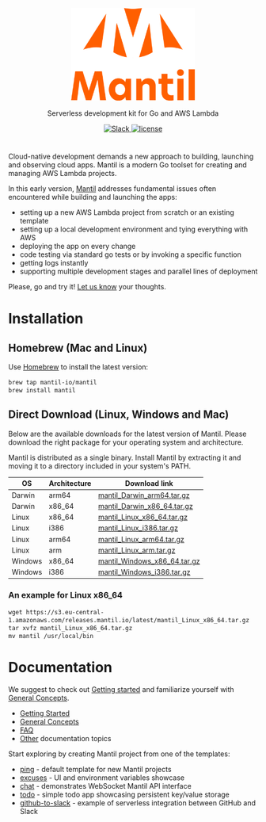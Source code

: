 <p align="center">
<img width="250px" src="https://github.com/mantil-io/mantil/blob/master/docs/images/mantil-logo.png">
</p>

<p align="center">
Serverless development kit for Go and AWS Lambda
</p>

<p align="center">
   <a href="https://join.slack.com/t/mantilcommunity/shared_invite/zt-z3iy0lsn-7zD_6nqEucsgygTvHmnxAw">
     <img alt="Slack" src="https://img.shields.io/badge/Slack-chat-orange?style=flat-square" />
  </a>
  <a href="https://github.com/mantil-io/mantil/blob/master/LICENSE">
    <img src="https://img.shields.io/badge/license-MIT-blue" alt="license" title="license"/>
  </a>
</p>

#

Cloud-native development demands a new approach to building, launching and
observing cloud apps. Mantil is a modern Go toolset for creating and managing
AWS Lambda projects.

In this early version, [Mantil](https://www.mantil.com) addresses fundamental issues often encountered
while building and launching the apps:
* setting up a new AWS Lambda project from scratch or an existing template
* setting up a local development environment and tying everything with AWS
* deploying the app on every change
* code testing via standard go tests or by invoking a specific function
* getting logs instantly
* supporting multiple development stages and parallel lines of deployment

Please, go and try it! [Let us know](mailto:support@mantil.com?subject=Mantil%20feedback) your thoughts.

# Installation

## Homebrew (Mac and Linux)

Use [Homebrew](https://brew.sh) to install the latest version:

```
brew tap mantil-io/mantil
brew install mantil
```

## Direct Download (Linux, Windows and Mac)

Below are the available downloads for the latest version of Mantil. Please
download the right package for your operating system and architecture.

Mantil is distributed as a single binary. Install Mantil by extracting it and
moving it to a directory included in your system's PATH.

| OS      | Architecture | Download link                                                                                                                |
| --------| ------------ | ---------------------------------------------------------------------------------------------------------------------------- |
| Darwin  | arm64        | [mantil_Darwin_arm64.tar.gz](https://s3.eu-central-1.amazonaws.com/releases.mantil.io/latest/mantil_Darwin_arm64.tar.gz)     |
| Darwin  | x86_64       | [mantil_Darwin_x86_64.tar.gz](https://s3.eu-central-1.amazonaws.com/releases.mantil.io/latest/mantil_Darwin_x86_64.tar.gz)   |
| Linux   | x86_64       | [mantil_Linux_x86_64.tar.gz](https://s3.eu-central-1.amazonaws.com/releases.mantil.io/latest/mantil_Linux_x86_64.tar.gz)     |
| Linux   | i386         | [mantil_Linux_i386.tar.gz](https://s3.eu-central-1.amazonaws.com/releases.mantil.io/latest/mantil_Linux_i386.tar.gz)         |
| Linux   | arm64        | [mantil_Linux_arm64.tar.gz](https://s3.eu-central-1.amazonaws.com/releases.mantil.io/latest/mantil_Linux_arm64.tar.gz)       |
| Linux   | arm          | [mantil_Linux_arm.tar.gz](https://s3.eu-central-1.amazonaws.com/releases.mantil.io/latest/mantil_Linux_arm.tar.gz)           |
| Windows | x86_64       | [mantil_Windows_x86_64.tar.gz](https://s3.eu-central-1.amazonaws.com/releases.mantil.io/latest/mantil_Windows_x86_64.tar.gz) |
| Windows | i386         | [mantil_Windows_i386.tar.gz](https://s3.eu-central-1.amazonaws.com/releases.mantil.io/latest/mantil_Windows_i386.tar.gz)     |


### An example for Linux x86_64

```
wget https://s3.eu-central-1.amazonaws.com/releases.mantil.io/latest/mantil_Linux_x86_64.tar.gz
tar xvfz mantil_Linux_x86_64.tar.gz
mv mantil /usr/local/bin
```

# Documentation

We suggest to check out [Getting started](docs/getting_started.md) and familiarize yourself with [General
Concepts](docs/concepts.md).

* [Getting Started](docs/getting_started.md)
* [General Concepts](docs/concepts.md)
* [FAQ](docs/faq.md)
* [Other](docs/readme.md) documentation topics

Start exploring by creating Mantil project from one of the templates:
* [ping](https://github.com/mantil-io/template-ping) - default template for new Mantil projects
* [excuses](https://github.com/mantil-io/template-excuses) - UI and environment variables showcase
* [chat](https://github.com/mantil-io/template-chat) - demonstrates WebSocket Mantil API interface
* [todo](https://github.com/mantil-io/template-todo) - simple todo app showcasing persistent key/value storage
* [github-to-slack](https://github.com/mantil-io/template-github-to-slack) - example of serverless integration between GitHub and Slack

